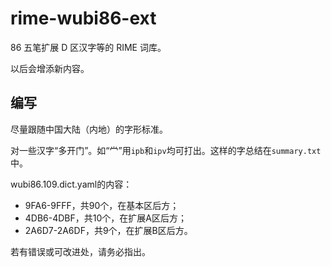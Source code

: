 # rime-wubi86-ext

86 五笔扩展 D 区汉字等的 RIME 词库。

以后会增添新内容。

## 编写

尽量跟随中国大陆（内地）的字形标准。

对一些汉字“多开门”。如“龸”用`ipb`和`ipv`均可打出。这样的字总结在`summary.txt`中。

wubi86.109.dict.yaml的内容：
* 9FA6-9FFF，共90个，在基本区后方；
* 4DB6-4DBF，共10个，在扩展A区后方；
* 2A6D7-2A6DF，共9个，在扩展B区后方。

若有错误或可改进处，请务必指出。
